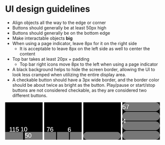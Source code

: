 # UI design guidelines

- Align objects all the way to the edge or corner
- Buttons should generally be at least 50px high
- Buttons should generally be on the bottom edge
- Make interactable objects **big**
- When using a page indicator, leave 8px for it on the right side
	- It is acceptable to leave 8px on the left side as well to center the content
- Top bar takes at least 20px + padding
	- Top bar right icons move 8px to the left when using a page indicator
- A black background helps to hide the screen border, allowing the UI to look less cramped when utilizing the entire display area.
- A checkable button should have a 3px wide border, and the border color should be about twice as bright as the button. Play/pause or start/stop buttons are not considered checkable, as they are considered two different buttons.

![example layouts](./ui/example.png)
